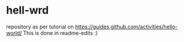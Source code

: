 # hell-wrd
 repository as per tutorial on https://guides.github.com/activities/hello-world/
This is done in readme-edits :)
